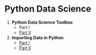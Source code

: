 # Python Data Science

1. **Python Data Science Toolbox**
   * Part I
   * [Part II](https://github.com/Rion5/Python_Data_Science/tree/master/Python_Data_Science_Toolbox_pt2)
2. **Importing Data in Python**
   * [Part I](https://github.com/Rion5/Python_Data_Science/tree/master/Importing_Data_in_Python_pt1)
   * [Part II](https://github.com/Rion5/Python_Data_Science/tree/master/Importing_Data_in_Python_pt2)
